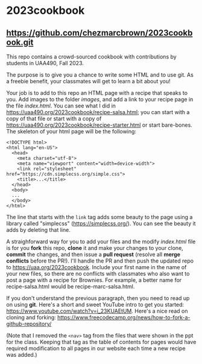 # 2023cookbook
## https://github.com/chezmarcbrown/2023cookbook.git

This repo contains a crowd-sourced cookbook with contributions by students in UAA490, Fall 2023.

The purpose is to give you a chance to write some HTML and to use git. As a freebie benefit, your classmates will get to learn a bit about you! 

Your job is to add to this repo an HTML page with a recipe that speaks to you. Add images to the folder *images*, and add a link to your recipe page in the file *index.html*. You can see what I did in https://uaa490.org/2023cookbook/recipe-salsa.html; you can start with a copy of that file or start with a copy of https://uaa490.org/2023cookbook/recipe-starter.html or start bare-bones. The skeleton of your html page will be the following:

```
<!DOCTYPE html>
<html lang="en-US">
  <head>
    <meta charset="utf-8">
    <meta name="viewport" content="width=device-width">
    <link rel="stylesheet" href="https://cdn.simplecss.org/simple.css">
    <title>...</title>
  </head>
  <body>
  ...
  </body>
</html>
```

The line that starts with the `link` tag adds some beauty to the page using a library called "simplecss" (https://simplecss.org/). You can see the beauty it adds by deleting that line. 

A straighforward way for you to add your files and the modify *index.html* file is for you **fork** this repo, **clone** it and make your changes to your clone, **commit** the changes, and then issue a **pull request** (resolve all **merge conflicts** before the PR!). I'll handle the PR and then push the updated repo to https://uaa.org/2023cookbook. Include your first name in the name of your new files, so there are no conflicts with classmates who also want to post a page with a recipe for Brownies. For example, a better name for recipe-salsa.html would be recipe-marc-salsa.html.

If you don't understand the previous paragraph, then you need to read up on using **git**. Here's a short and sweet YouTube intro to get you started: https://www.youtube.com/watch?v=i_23KUAEtUM. Here's a nice read on cloning and forking: https://www.freecodecamp.org/news/how-to-fork-a-github-repository/

(Note that I removed the `<nav>` tag from the files that were shown in the ppt for the class. Keeping that tag as the table of contents for pages would have required modification to all pages in our website each time a new recipe was added.)


